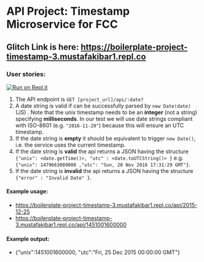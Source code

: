 # API Project: Timestamp Microservice for FCC

## Glitch Link is here: https://boilerplate-project-timestamp-3.mustafakibar1.repl.co

### User stories:

[![Run on Repl.it](https://repl.it/badge/github/freeCodeCamp/boilerplate-project-timestamp)](https://repl.it/github/freeCodeCamp/boilerplate-project-timestamp)

1. The API endpoint is `GET [project_url]/api/:date?`
2. A date string is valid if can be successfully parsed by `new Date(date)` (JS) . Note that the unix timestamp needs to be an **integer** (not a string) specifying **milliseconds**. In our test we will use date strings compliant with ISO-8601 (e.g. `"2016-11-20"`) because this will ensure an UTC timestamp.
3. If the date string is **empty** it should be equivalent to trigger `new Date()`, i.e. the service uses the current timestamp.
4. If the date string is **valid** the api returns a JSON having the structure 
`{"unix": <date.getTime()>, "utc" : <date.toUTCString()> }`
e.g. `{"unix": 1479663089000 ,"utc": "Sun, 20 Nov 2016 17:31:29 GMT"}`.
5. If the date string is **invalid** the api returns a JSON having the structure `{"error" : "Invalid Date" }`.

#### Example usage:
* https://boilerplate-project-timestamp-3.mustafakibar1.repl.co/api/2015-12-25
* https://boilerplate-project-timestamp-3.mustafakibar1.repl.co/api/1451001600000

#### Example output:
* {"unix":1451001600000, "utc":"Fri, 25 Dec 2015 00:00:00 GMT"}
